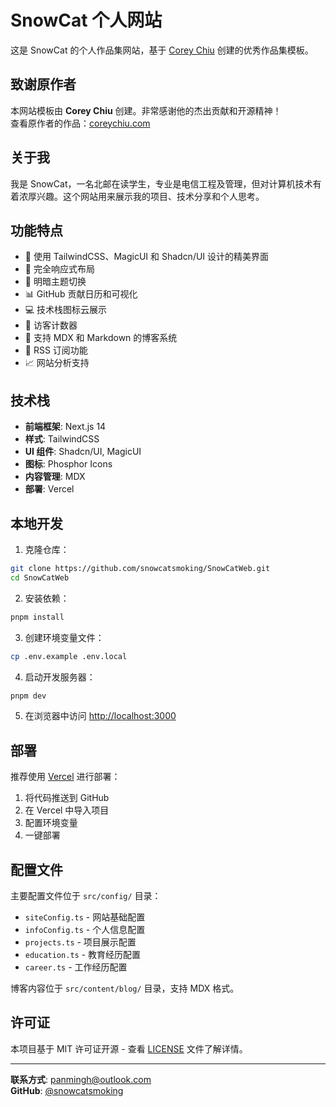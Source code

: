 # SnowCat 个人网站

这是 SnowCat 的个人作品集网站，基于 [Corey Chiu](https://coreychiu.com) 创建的优秀作品集模板。

## 致谢原作者

本网站模板由 **Corey Chiu** 创建。非常感谢他的杰出贡献和开源精神！  
查看原作者的作品：[coreychiu.com](https://coreychiu.com)

## 关于我

我是 SnowCat，一名北邮在读学生，专业是电信工程及管理，但对计算机技术有着浓厚兴趣。这个网站用来展示我的项目、技术分享和个人思考。

## 功能特点

- 🎨 使用 TailwindCSS、MagicUI 和 Shadcn/UI 设计的精美界面
- 📱 完全响应式布局
- 🌙 明暗主题切换
- 📊 GitHub 贡献日历和可视化
- 💻 技术栈图标云展示
- 👥 访客计数器
- 📝 支持 MDX 和 Markdown 的博客系统
- 📰 RSS 订阅功能
- 📈 网站分析支持

## 技术栈

- **前端框架**: Next.js 14
- **样式**: TailwindCSS
- **UI 组件**: Shadcn/UI, MagicUI
- **图标**: Phosphor Icons
- **内容管理**: MDX
- **部署**: Vercel

## 本地开发

1. 克隆仓库：
```bash
git clone https://github.com/snowcatsmoking/SnowCatWeb.git
cd SnowCatWeb
```

2. 安装依赖：
```bash
pnpm install
```

3. 创建环境变量文件：
```bash
cp .env.example .env.local
```

4. 启动开发服务器：
```bash
pnpm dev
```

5. 在浏览器中访问 [http://localhost:3000](http://localhost:3000)

## 部署

推荐使用 [Vercel](https://vercel.com) 进行部署：

1. 将代码推送到 GitHub
2. 在 Vercel 中导入项目
3. 配置环境变量
4. 一键部署

## 配置文件

主要配置文件位于 `src/config/` 目录：

- `siteConfig.ts` - 网站基础配置
- `infoConfig.ts` - 个人信息配置
- `projects.ts` - 项目展示配置
- `education.ts` - 教育经历配置
- `career.ts` - 工作经历配置

博客内容位于 `src/content/blog/` 目录，支持 MDX 格式。

## 许可证

本项目基于 MIT 许可证开源 - 查看 [LICENSE](LICENSE) 文件了解详情。

---

**联系方式**: panmingh@outlook.com  
**GitHub**: [@snowcatsmoking](https://github.com/snowcatsmoking)